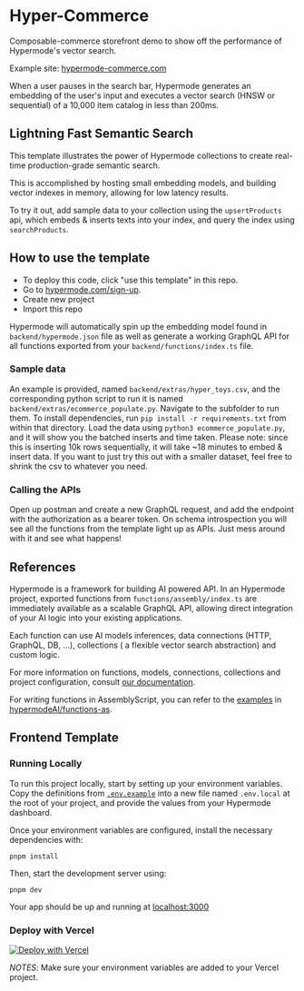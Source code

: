 # Hyper-Commerce

Composable-commerce storefront demo to show off the performance of Hypermode's vector search.

Example site: [hypermode-commerce.com](https://hypermode-commerce.com)

When a user pauses in the search bar, Hypermode generates an embedding of the user's input and executes a vector search (HNSW or sequential) of a 10,000 item catalog in less than 200ms.

## Lightning Fast Semantic Search

This template illustrates the power of Hypermode collections to create real-time production-grade semantic search.

This is accomplished by hosting small embedding models, and building vector indexes in memory, allowing for low latency results.

To try it out, add sample data to your collection using the `upsertProducts` api, which embeds & inserts texts into your index, and query the index using `searchProducts`.

## How to use the template

- To deploy this code, click "use this template" in this repo.
- Go to [hypermode.com/sign-up](https://hypermode.com/sign-up).
- Create new project
- Import this repo

Hypermode will automatically spin up the embedding model found in `backend/hypermode.json` file as well as generate a working GraphQL API for all functions exported from your `backend/functions/index.ts` file.

### Sample data

An example is provided, named `backend/extras/hyper_toys.csv`, and the corresponding python script to run it is named `backend/extras/ecommerce_populate.py`. Navigate to the subfolder to run them.
To install dependencies, run `pip install -r requirements.txt` from within that directory.
Load the data using `python3 ecommerce_populate.py`, and it will show you the batched inserts and time taken.
Please note: since this is inserting 10k rows sequentially, it will take ~18 minutes to embed & insert data. If you want to just try this out with a smaller dataset, feel free to shrink the csv to whatever you need.

### Calling the APIs

Open up postman and create a new GraphQL request, and add the endpoint with the authorization as a bearer token. On schema introspection you will see all the functions from the template light up as APIs. Just mess around with it and see what happens!

## References

Hypermode is a framework for building AI powered API.
In an Hypermode project, exported functions from `functions/assembly/index.ts` are immediately available as a scalable GraphQL API, allowing direct integration of your AI logic into your existing applications.

Each function can use AI models inferences, data connections (HTTP, GraphQL, DB, ...), collections ( a flexible vector search abstraction) and custom logic.

For more information on functions, models, connections, collections and project configuration, consult [our documentation](https://docs.hypermode.com).

For writing functions in AssemblyScript, you can refer to the [examples](https://github.com/hypermodeAI/functions-as/tree/main/examples) in [hypermodeAI/functions-as](https://github.com/hypermodeAI/functions-as).

## Frontend Template

### Running Locally

To run this project locally, start by setting up your environment variables. Copy the definitions from [`.env.example`](https://github.com/hypermodeAI/hyper-commerce/blob/main/frontend/.env.example) into a new file named `.env.local` at the root of your project, and provide the values from your Hypermode dashboard.

Once your environment variables are configured, install the necessary dependencies with:

```
pnpm install
```

Then, start the development server using:

```
pnpm dev
```

Your app should be up and running at [localhost:3000](http://localhost:3000/)

### Deploy with Vercel

[![Deploy with Vercel](https://vercel.com/button)](https://vercel.com/import/project?template=https://github.com/hypermodeAI/hyper-commerce)

_NOTES_: Make sure your environment variables are added to your Vercel project.
